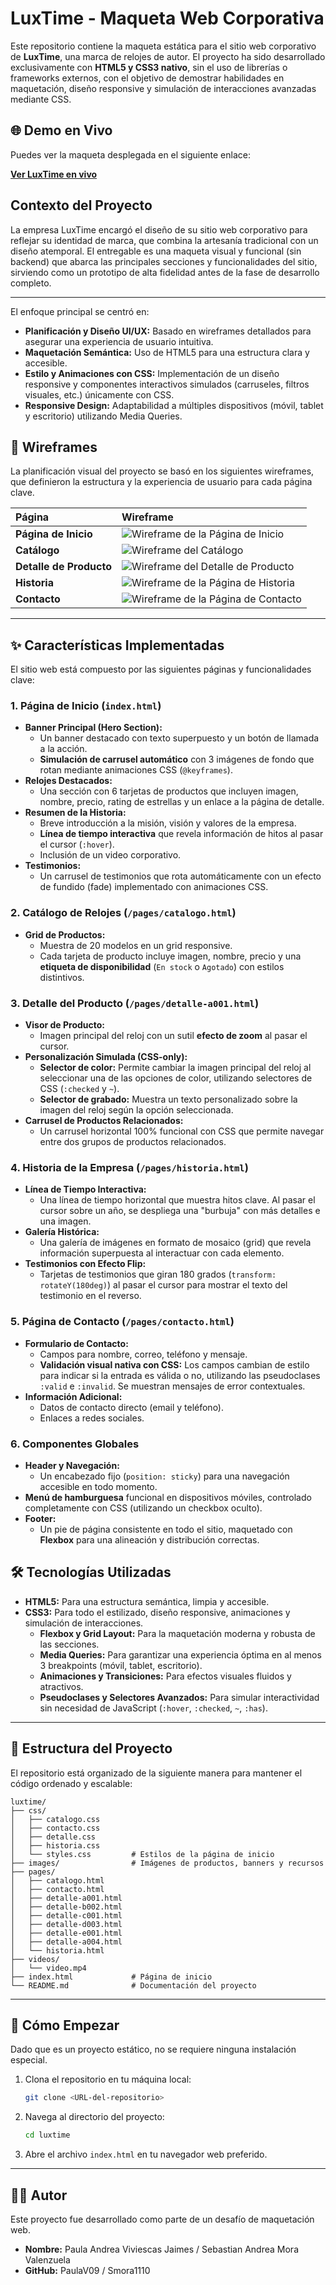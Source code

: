 # LuxTime - Maqueta Web Corporativa

Este repositorio contiene la maqueta estática para el sitio web corporativo de **LuxTime**, una marca de relojes de autor. El proyecto ha sido desarrollado exclusivamente con **HTML5 y CSS3 nativo**, sin el uso de librerías o frameworks externos, con el objetivo de demostrar habilidades en maquetación, diseño responsive y simulación de interacciones avanzadas mediante CSS.

## 🌐 Demo en Vivo

Puedes ver la maqueta desplegada en el siguiente enlace:

[**Ver LuxTime en vivo**](https://paulasebas.netlify.app/) 

## Contexto del Proyecto

La empresa LuxTime encargó el diseño de su sitio web corporativo para reflejar su identidad de marca, que combina la artesanía tradicional con un diseño atemporal. El entregable es una maqueta visual y funcional (sin backend) que abarca las principales secciones y funcionalidades del sitio, sirviendo como un prototipo de alta fidelidad antes de la fase de desarrollo completo.

---

El enfoque principal se centró en:

- **Planificación y Diseño UI/UX:** Basado en wireframes detallados para asegurar una experiencia de usuario intuitiva.
- **Maquetación Semántica:** Uso de HTML5 para una estructura clara y accesible.
- **Estilo y Animaciones con CSS:** Implementación de un diseño responsive y componentes interactivos simulados (carruseles, filtros visuales, etc.) únicamente con CSS.
- **Responsive Design:** Adaptabilidad a múltiples dispositivos (móvil, tablet y escritorio) utilizando Media Queries.

## 🎨 Wireframes

La planificación visual del proyecto se basó en los siguientes wireframes, que definieron la estructura y la experiencia de usuario para cada página clave.

| Página | Wireframe |
| :--- | :--- |
| **Página de Inicio** | ![Wireframe de la Página de Inicio](./images/wireframes/home.png) |
| **Catálogo** | ![Wireframe del Catálogo](./images/wireframes/catalogo.png) |
| **Detalle de Producto** | ![Wireframe del Detalle de Producto](./images/wireframes/detalle.png) |
| **Historia** | ![Wireframe de la Página de Historia](./images/wireframes/historia.png) |
| **Contacto** | ![Wireframe de la Página de Contacto](./images/wireframes/contacto.png) |

---

## ✨ Características Implementadas

El sitio web está compuesto por las siguientes páginas y funcionalidades clave:

### 1. Página de Inicio (`index.html`)
- **Banner Principal (Hero Section):**
  - Un banner destacado con texto superpuesto y un botón de llamada a la acción.
  - **Simulación de carrusel automático** con 3 imágenes de fondo que rotan mediante animaciones CSS (`@keyframes`).
- **Relojes Destacados:**
  - Una sección con 6 tarjetas de productos que incluyen imagen, nombre, precio, rating de estrellas y un enlace a la página de detalle.
- **Resumen de la Historia:**
  - Breve introducción a la misión, visión y valores de la empresa.
  - **Línea de tiempo interactiva** que revela información de hitos al pasar el cursor (`:hover`).
  - Inclusión de un video corporativo.
- **Testimonios:**
  - Un carrusel de testimonios que rota automáticamente con un efecto de fundido (fade) implementado con animaciones CSS.

### 2. Catálogo de Relojes (`/pages/catalogo.html`)
- **Grid de Productos:**
  - Muestra de 20 modelos en un grid responsive.
  - Cada tarjeta de producto incluye imagen, nombre, precio y una **etiqueta de disponibilidad** (`En stock` o `Agotado`) con estilos distintivos.

### 3. Detalle del Producto (`/pages/detalle-a001.html`)
- **Visor de Producto:**
  - Imagen principal del reloj con un sutil **efecto de zoom** al pasar el cursor.
- **Personalización Simulada (CSS-only):**
  - **Selector de color:** Permite cambiar la imagen principal del reloj al seleccionar una de las opciones de color, utilizando selectores de CSS (`:checked` y `~`).
  - **Selector de grabado:** Muestra un texto personalizado sobre la imagen del reloj según la opción seleccionada.
- **Carrusel de Productos Relacionados:**
  - Un carrusel horizontal 100% funcional con CSS que permite navegar entre dos grupos de productos relacionados.

### 4. Historia de la Empresa (`/pages/historia.html`)
- **Línea de Tiempo Interactiva:**
  - Una línea de tiempo horizontal que muestra hitos clave. Al pasar el cursor sobre un año, se despliega una "burbuja" con más detalles e una imagen.
- **Galería Histórica:**
  - Una galería de imágenes en formato de mosaico (grid) que revela información superpuesta al interactuar con cada elemento.
- **Testimonios con Efecto Flip:**
  - Tarjetas de testimonios que giran 180 grados (`transform: rotateY(180deg)`) al pasar el cursor para mostrar el texto del testimonio en el reverso.

### 5. Página de Contacto (`/pages/contacto.html`)
- **Formulario de Contacto:**
  - Campos para nombre, correo, teléfono y mensaje.
  - **Validación visual nativa con CSS:** Los campos cambian de estilo para indicar si la entrada es válida o no, utilizando las pseudoclases `:valid` e `:invalid`. Se muestran mensajes de error contextuales.
- **Información Adicional:**
  - Datos de contacto directo (email y teléfono).
  - Enlaces a redes sociales.

### 6. Componentes Globales
- **Header y Navegación:**
  - Un encabezado fijo (`position: sticky`) para una navegación accesible en todo momento.
- **Menú de hamburguesa** funcional en dispositivos móviles, controlado completamente con CSS (utilizando un checkbox oculto).
- **Footer:**
  - Un pie de página consistente en todo el sitio, maquetado con **Flexbox** para una alineación y distribución correctas.

## 🛠️ Tecnologías Utilizadas

- **HTML5:** Para una estructura semántica, limpia y accesible.
- **CSS3:** Para todo el estilizado, diseño responsive, animaciones y simulación de interacciones.
  - **Flexbox y Grid Layout:** Para la maquetación moderna y robusta de las secciones.
  - **Media Queries:** Para garantizar una experiencia óptima en al menos 3 breakpoints (móvil, tablet, escritorio).
  - **Animaciones y Transiciones:** Para efectos visuales fluidos y atractivos.
  - **Pseudoclases y Selectores Avanzados:** Para simular interactividad sin necesidad de JavaScript (`:hover`, `:checked`, `~`, `:has`).

---

## 📂 Estructura del Proyecto

El repositorio está organizado de la siguiente manera para mantener el código ordenado y escalable:

```
luxtime/
├── css/
│   ├── catalogo.css
│   ├── contacto.css
│   ├── detalle.css
│   ├── historia.css
│   └── styles.css         # Estilos de la página de inicio
├── images/                # Imágenes de productos, banners y recursos
├── pages/
│   ├── catalogo.html
│   ├── contacto.html
│   ├── detalle-a001.html
│   ├── detalle-b002.html
│   ├── detalle-c001.html
│   ├── detalle-d003.html
│   ├── detalle-e001.html
│   ├── detalle-a004.html
│   └── historia.html
├── videos/
│   └── video.mp4
├── index.html             # Página de inicio
└── README.md              # Documentación del proyecto
```

---

## 🚀 Cómo Empezar

Dado que es un proyecto estático, no se requiere ninguna instalación especial.

1. Clona el repositorio en tu máquina local:
   ```bash
   git clone <URL-del-repositorio>
   ```
2. Navega al directorio del proyecto:
   ```bash
   cd luxtime
   ```
3. Abre el archivo `index.html` en tu navegador web preferido.

---

## 👨‍💻 Autor

Este proyecto fue desarrollado como parte de un desafío de maquetación web.

- **Nombre:** Paula Andrea Viviescas Jaimes / Sebastian Andrea Mora Valenzuela
- **GitHub:** PaulaV09 / Smora1110
